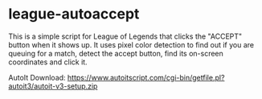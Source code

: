 # league-autoaccept
This is a simple script for League of Legends that clicks the "ACCEPT" button when it shows up.
It uses pixel color detection to find out if you are queuing for a match, detect the accept button, find its on-screen coordinates and click it.

AutoIt Download: https://www.autoitscript.com/cgi-bin/getfile.pl?autoit3/autoit-v3-setup.zip
